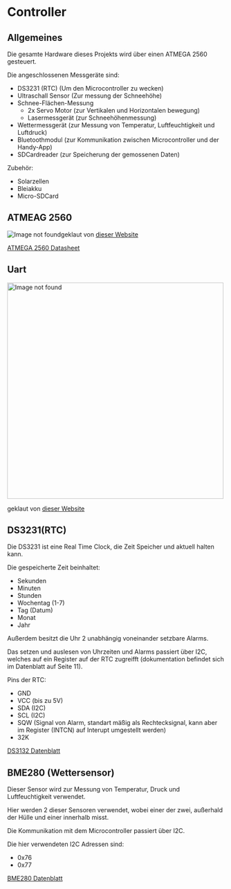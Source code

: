 # Controller

## Allgemeines

Die gesamte Hardware dieses Projekts wird über einen ATMEGA 2560 gesteuert.

Die angeschlossenen Messgeräte sind:
- DS3231 (RTC) (Um den Microcontroller zu wecken)
- Ultraschall Sensor (Zur messung der Schneehöhe)
- Schnee-Flächen-Messung
  - 2x Servo Motor (zur Vertikalen und Horizontalen bewegung)
  - Lasermessgerät (zur Schneehöhenmessung)
- Wettermessgerät (zur Messung von Temperatur, Luftfeuchtigkeit und Luftdruck)
- Bluetoothmodul (zur Kommunikation zwischen Microcontroller und der Handy-App)
- SDCardreader (zur Speicherung der gemossenen Daten)

Zubehör:
- Solarzellen
- Bleiakku
- Micro-SDCard


## ATMEAG 2560

<img src="https://www.exp-tech.de/media/image/10/64/e3/xARDUINO-Mega-Pinout-Diagram.png.pagespeed.ic.c8O2buxrE8.webp" alt="Image not found">geklaut von <a href="https://www.exp-tech.de/blog/arduino-mega-2560-pinbelegung">dieser Website</a></img>

<a href="https://ww1.microchip.com/downloads/en/devicedoc/atmel-2549-8-bit-avr-microcontroller-atmega640-1280-1281-2560-2561_datasheet.pdf">ATMEGA 2560 Datasheet</a>

## Uart

<img src="https://ae01.alicdn.com/kf/H6643303ef25f469e86cd438eaadb88f0u/3m-5m-silabs-CP210x-CP2102-USB-UART-TTL-3-3-v-Draht-Ende-f-r-PLC.jpg_Q90.jpg_.webp" alt="Image not found" width="500" height="500"></img>
<p>geklaut von <a href="https://de.aliexpress.com/item/32819446112.html">dieser Website</a></p>

## DS3231(RTC)

Die DS3231 ist eine Real Time Clock, die Zeit Speicher und aktuell halten kann.

Die gespeicherte Zeit beinhaltet:
- Sekunden
- Minuten
- Stunden
- Wochentag (1-7)
- Tag (Datum)
- Monat
- Jahr

Außerdem besitzt die Uhr 2 unabhängig voneinander setzbare Alarms.

Das setzen und auslesen von Uhrzeiten und Alarms passiert über I2C, welches auf ein Register auf der RTC zugreifft (dokumentation befindet sich im Datenblatt auf Seite 11).

Pins der RTC:
- GND
- VCC (bis zu 5V)
- SDA (I2C)
- SCL (I2C)
- SQW (Signal von Alarm, standart mäßig als Rechtecksignal, kann aber im Register (INTCN) auf Interupt umgestellt werden)
- 32K

<a href="https://datasheets.maximintegrated.com/en/ds/DS3231.pdf">DS3132 Datenblatt</a>


## BME280 (Wettersensor)

Dieser Sensor wird zur Messung von Temperatur, Druck und Luftfeuchtigkeit verwendet.

Hier werden 2 dieser Sensoren verwendet, wobei einer der zwei, außerhald der Hülle und einer innerhalb misst.

Die Kommunikation mit dem Microcontroller passiert über I2C.

Die hier verwendeten I2C Adressen sind:
- 0x76
- 0x77

<a href="https://www.mouser.com/datasheet/2/783/BST-BME280-DS002-1509607.pdf">BME280 Datenblatt</a>
